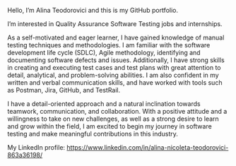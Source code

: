Hello, I’m Alina Teodorovici and this is my GitHub portfolio.

I’m interested in Quality Assurance Software Testing jobs and internships.

As a self-motivated and eager learner, I have gained knowledge of manual testing techniques and methodologies. I am familiar with the software development life cycle (SDLC), Agile methodology, identifying and documenting software defects and issues. Additionally, I have strong skills in creating and executing test cases and test plans with great attention to detail, analytical, and problem-solving abilities. I am also confident in my written and verbal communication skills, and have worked with tools such as Postman, Jira, GitHub, and TestRail.

I have a detail-oriented approach and a natural inclination towards teamwork, communication, and collaboration. With a positive attitude and a willingness to take on new challenges, as well as a strong desire to learn and grow within the field, I am excited to begin my journey in software testing and make meaningful contributions in this industry.

My LinkedIn profile: https://www.linkedin.com/in/alina-nicoleta-teodorovici-863a36198/

